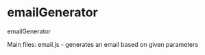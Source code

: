 # emailGenerator
emailGenerator

Main files:
email.js - generates an email based on given parameters
